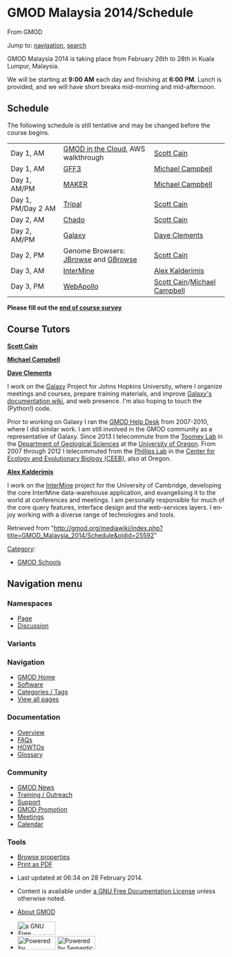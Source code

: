 <div id="mw-page-base" class="noprint">

</div>

<div id="mw-head-base" class="noprint">

</div>

<div id="content" class="mw-body" role="main">

<span id="top"></span>

<div id="mw-js-message" style="display:none;">

</div>



# <span dir="auto">GMOD Malaysia 2014/Schedule</span>

<div id="bodyContent">

<div id="siteSub">

From GMOD

</div>

<div id="contentSub">

</div>

<div id="jump-to-nav" class="mw-jump">

Jump to: [navigation](#mw-navigation), [search](#p-search)

</div>

<div id="mw-content-text" class="mw-content-ltr" lang="en" dir="ltr">

GMOD Malaysia 2014 is taking place from February 26th to 28th in Kuala
Lumpur, Malaysia.

We will be starting at **9:00 AM** each day and finishing at **6:00
PM**. Lunch is provided, and we will have short breaks mid-morning and
mid-afternoon.

## <span id="Schedule" class="mw-headline">Schedule</span>

The following schedule is still tentative and may be changed before the
course begins.

|  |  |  |
|----|----|----|
| Day 1, AM | [GMOD in the Cloud](../Cloud.1 "Cloud"), AWS walkthrough | [Scott Cain](../User:Scott "User:Scott") |
| Day 1, AM | [GFF3](GFF3_Tutorial "GMOD Malaysia 2014/GFF3 Tutorial") | [Michael Campbell](../User:Michael_Campbell "User:Michael Campbell") |
| Day 1, AM/PM | [MAKER](MAKER_Tutorial "GMOD Malaysia 2014/MAKER Tutorial") | [Michael Campbell](../User:Michael_Campbell "User:Michael Campbell") |
| Day 1, PM/Day 2 AM | [Tripal](Tripal_Tutorial "GMOD Malaysia 2014/Tripal Tutorial") | [Scott Cain](../User:Scott "User:Scott") |
| Day 2, AM | [Chado](Chado_Tutorial "GMOD Malaysia 2014/Chado Tutorial") | [Scott Cain](../User:Scott "User:Scott") |
| Day 2, AM/PM | [Galaxy](Galaxy_Tutorial "GMOD Malaysia 2014/Galaxy Tutorial") | [Dave Clements](../User:Clements "User:Clements") |
| Day 2, PM | Genome Browsers: [JBrowse](JBrowse_Tutorial "GMOD Malaysia 2014/JBrowse Tutorial") and [GBrowse](GBrowse_Tutorial "GMOD Malaysia 2014/GBrowse Tutorial") | [Scott Cain](../User:Scott "User:Scott") |
| Day 3, AM | [InterMine](Intermine_Tutorial "GMOD Malaysia 2014/Intermine Tutorial") | [Alex Kalderimis](../User:Alexkalderimis "User:Alexkalderimis") |
| Day 3, PM | [WebApollo](WebApollo_Tutorial "GMOD Malaysia 2014/WebApollo Tutorial") | [Scott Cain](../User:Scott "User:Scott")/[Michael Campbell](../User:Michael_Campbell "User:Michael Campbell") |

**Please fill out the <a
href="https://docs.google.com/forms/d/1BB1PUjlEH7NGcUVIWbDC2FBfu1DGMBILARzVNJdzw_4/viewform"
class="external text" rel="nofollow">end of course survey</a>**

## <span id="Course_Tutors" class="mw-headline">Course Tutors</span>

**[Scott Cain](../User:Scott "User:Scott")**

**[Michael Campbell](../User:Michael_Campbell "User:Michael Campbell")**

**[Dave Clements](../User:Clements "User:Clements")**

I work on the [Galaxy](../Galaxy.1 "Galaxy") Project for Johns Hopkins
University, where I organize meetings and courses, prepare training
materials, and improve
<a href="http://wiki.galaxyproject.org/" class="external text"
rel="nofollow">Galaxy's documentation wiki</a>, and web presence. I'm
also hoping to touch the (Python!) code.

Prior to working on Galaxy I ran the [GMOD Help
Desk](../GMOD_Help_Desk "GMOD Help Desk") from 2007-2010, where I did
similar work. I am still involved in the GMOD community as a
representative of Galaxy. Since 2013 I telecommute from the
<a href="http://pages.uoregon.edu/drt/" class="external text"
rel="nofollow">Toomey Lab</a> in the
<a href="http://geology.uoregon.edu/" class="external text"
rel="nofollow">Department of Geological Sciences</a> at the
<a href="http://uoregon.edu" class="external text"
rel="nofollow">University of Oregon</a>. From 2007 through 2012 I
telecommuted from the
<a href="http://www.uoregon.edu/~pphil/index.html" class="external text"
rel="nofollow">Phillips Lab</a> in the
<a href="http://ceeb.uoregon.edu/" class="external text"
rel="nofollow">Center for Ecology and Evolutionary Biology (CEEB)</a>,
also at Oregon.

**[Alex Kalderimis](../User:Alexkalderimis "User:Alexkalderimis")**

I work on the [InterMine](../InterMine "InterMine") project for the
University of Cambridge, developing the core InterMine data-warehouse
application, and evangelising it to the world at conferences and
meetings. I am personally responsible for much of the core query
features, interface design and the web-services layers. I enjoy working
with a diverse range of technologies and tools.

</div>

<div class="printfooter">

Retrieved from
"<http://gmod.org/mediawiki/index.php?title=GMOD_Malaysia_2014/Schedule&oldid=25592>"

</div>

<div id="catlinks" class="catlinks">

<div id="mw-normal-catlinks" class="mw-normal-catlinks">

[Category](../Special:Categories "Special:Categories"):

- [GMOD Schools](../Category:GMOD_Schools "Category:GMOD Schools")

</div>

</div>

<div class="visualClear">

</div>

</div>

</div>

<div id="mw-navigation">

## Navigation menu

<div id="mw-head">



<div id="left-navigation">

<div id="p-namespaces" class="vectorTabs" role="navigation"
aria-labelledby="p-namespaces-label">

### Namespaces

- <span id="ca-nstab-main"><a href="Schedule" accesskey="c"
  title="View the content page [c]">Page</a></span>
- <span id="ca-talk"><a
  href="http://gmod.org/mediawiki/index.php?title=Talk:GMOD_Malaysia_2014/Schedule&amp;action=edit&amp;redlink=1"
  accesskey="t"
  title="Discussion about the content page [t]">Discussion</a></span>

</div>

<div id="p-variants" class="vectorMenu emptyPortlet" role="navigation"
aria-labelledby="p-variants-label">

### 

### Variants[](#)

<div class="menu">

</div>

</div>

</div>

<div id="right-navigation">





</div>



</div>

</div>

</div>

<div id="mw-panel">

<div id="p-logo" role="banner">

<a href="../Main_Page"
style="background-image: url(../../images/GMOD-cogs.png);"
title="Visit the main page"></a>

</div>

<div id="p-Navigation" class="portal" role="navigation"
aria-labelledby="p-Navigation-label">

### Navigation

<div class="body">

- <span id="n-GMOD-Home">[GMOD Home](../Main_Page)</span>
- <span id="n-Software">[Software](../GMOD_Components)</span>
- <span id="n-Categories-.2F-Tags">[Categories /
  Tags](../Categories)</span>
- <span id="n-View-all-pages">[View all
  pages](../Special:AllPages)</span>

</div>

</div>

<div id="p-Documentation" class="portal" role="navigation"
aria-labelledby="p-Documentation-label">

### Documentation

<div class="body">

- <span id="n-Overview">[Overview](../Overview)</span>
- <span id="n-FAQs">[FAQs](../Category:FAQ)</span>
- <span id="n-HOWTOs">[HOWTOs](../Category:HOWTO)</span>
- <span id="n-Glossary">[Glossary](../Glossary)</span>

</div>

</div>

<div id="p-Community" class="portal" role="navigation"
aria-labelledby="p-Community-label">

### Community

<div class="body">

- <span id="n-GMOD-News">[GMOD News](../GMOD_News)</span>
- <span id="n-Training-.2F-Outreach">[Training /
  Outreach](../Training_and_Outreach)</span>
- <span id="n-Support">[Support](../Support)</span>
- <span id="n-GMOD-Promotion">[GMOD Promotion](../GMOD_Promotion)</span>
- <span id="n-Meetings">[Meetings](../Meetings)</span>
- <span id="n-Calendar">[Calendar](../Calendar)</span>

</div>

</div>

<div id="p-tb" class="portal" role="navigation"
aria-labelledby="p-tb-label">

### Tools

<div class="body">


- <span id="t-smwbrowselink"><a href="../Special:Browse/GMOD_Malaysia_2014-2FSchedule"
  rel="smw-browse">Browse properties</a></span>
- <span id="t-pdf">[Print as
  PDF](http://gmod.org/mediawiki/index.php?title=Special:PdfPrint&page=GMOD_Malaysia_2014/Schedule)</span>

</div>

</div>

</div>

</div>

<div id="footer" role="contentinfo">

- <span id="footer-info-lastmod">Last updated at 06:34 on 28 February
  2014.</span>
<!-- - <span id="footer-info-viewcount">26,440 page views.</span> -->
- <span id="footer-info-copyright">Content is available under
  <a href="http://www.gnu.org/licenses/fdl-1.3.html" class="external"
  rel="nofollow">a GNU Free Documentation License</a> unless otherwise
  noted.</span>

<!-- -->

- <span id="footer-places-about">[About
  GMOD](../GMOD:About "GMOD:About")</span>

<!-- -->

- <span id="footer-copyrightico">[<img src="http://www.gnu.org/graphics/gfdl-logo-small.png" width="88"
  height="31" alt="a GNU Free Documentation License" />](http://www.gnu.org/licenses/fdl-1.3.html)</span>
- <span id="footer-poweredbyico">[<img
  src="../../mediawiki/skins/common/images/poweredby_mediawiki_88x31.png"
  width="88" height="31" alt="Powered by MediaWiki" />](http://www.mediawiki.org/)
  [<img
  src="../../mediawiki/extensions/SemanticMediaWiki/resources/images/smw_button.png"
  width="88" height="31" alt="Powered by Semantic MediaWiki" />](https://www.semantic-mediawiki.org/wiki/Semantic_MediaWiki)</span>

<div style="clear:both">

</div>

</div>
